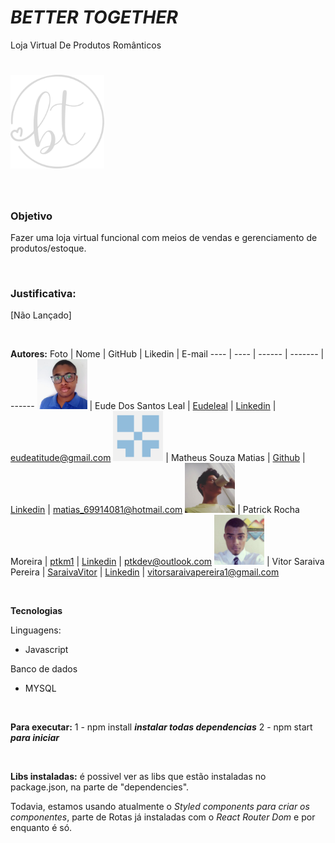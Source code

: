 #
# *BETTER TOGETHER*
Loja Virtual De Produtos Românticos

# <img src="src/assets/logo.svg" width="150px" />

<br>

### **Objetivo**
Fazer uma loja virtual funcional com meios de vendas e gerenciamento de produtos/estoque.

<br>

### **Justificativa:**
 [Não Lançado]

 <br>

 **Autores:**
Foto | Nome | GitHub | Likedin | E-mail
---- | ---- | ------ | ------- | ------
<img src="Doc/EudeLeal.jpg" width="80px"> | Eude Dos Santos Leal | [Eudeleal](https://github.com/eudeleal) | [Linkedin](https://www.linkedin.com/in/eude-leal-0223931ab/) | eudeatitude@gmail.com
<img src="Doc/MatheusMatias.png" width="80px"> | Matheus Souza Matias | [Github](https://github.com/matias96321) | [Linkedin](https://www.linkedin.com/in/matheus-matias-011bb5197/) | matias_69914081@hotmail.com
<img src="Doc/PatrickRocha.png" width="80px"> | Patrick Rocha Moreira | [ptkm1](https://github.com/ptkm1) | [Linkedin](https://www.linkedin.com/in/ptkm1/) | ptkdev@outlook.com
<img src="Doc/SaraivaVitor.jpg" width="80px"> | Vitor Saraiva Pereira | [SaraivaVitor](https://github.com/SaraivaVitor) | [Linkedin](https://www.linkedin.com/in/vitor-pereira-799a421ab) | vitorsaraivapereira1@gmail.com

<br>

**Tecnologias**

Linguagens:
- Javascript

Banco de dados
- MYSQL

<br>

**Para executar:**
1 - npm install ***instalar todas dependencias***
2 - npm start ***para iniciar***

<br>

**Libs instaladas:**
é possivel ver as libs que estão instaladas no package.json, na parte de "dependencies".

Todavia, estamos usando atualmente o *Styled components para criar os componentes*, parte de Rotas já instaladas com o *React Router Dom* e por enquanto é só.
